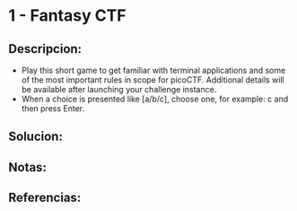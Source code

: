 # 1 - Fantasy CTF

## Descripcion:
* Play this short game to get familiar with terminal applications and some of the most important rules in scope for picoCTF.
Additional details will be available after launching your challenge instance.
* When a choice is presented like [a/b/c], choose one, for example: c and then press Enter.

## Solucion:

## Notas:

## Referencias:
